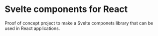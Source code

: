 # Svelte components for React

Proof of concept project to make a Svelte componets library that can be used in React applications.